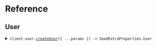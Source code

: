 # Reference

## User

<details><summary><code>client.user.<a href="/src/api/resources/user/client/Client.ts">createUser</a>({ ...params }) -> SeedExtraProperties.User</code></summary>
<dl>
<dd>

#### 🔌 Usage

<dl>
<dd>

<dl>
<dd>

```typescript
await client.user.createUser({
    name: "Alice",
});
```

</dd>
</dl>
</dd>
</dl>

#### ⚙️ Parameters

<dl>
<dd>

<dl>
<dd>

**request:** `SeedExtraProperties.CreateUserRequest`

</dd>
</dl>

<dl>
<dd>

**requestOptions:** `User.RequestOptions`

</dd>
</dl>
</dd>
</dl>

</dd>
</dl>
</details>
